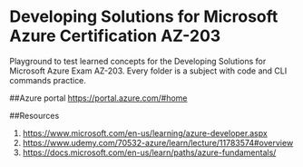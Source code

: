 # Developing Solutions for Microsoft Azure Certification AZ-203

Playground to test learned concepts for the Developing Solutions for Microsoft Azure Exam AZ-203.
Every folder is a subject with code and CLI commands practice.

##Azure portal
  https://portal.azure.com/#home

##Resources
  1. https://www.microsoft.com/en-us/learning/azure-developer.aspx
  2. https://www.udemy.com/70532-azure/learn/lecture/11783574#overview
  3. https://docs.microsoft.com/en-us/learn/paths/azure-fundamentals/

